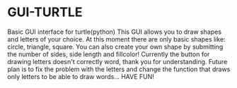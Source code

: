 # GUI-TURTLE
Basic GUI interface for turtle(python)
This GUI allows you to draw shapes and letters of your choice.
At this moment there are only basic shapes like: circle, triangle, square.
You can also create your own shape by submitting the number of sides, side length and fillcolor!
Currently the button for drawing letters doesn't correctly word, thank you for understanding.
Future plan is to fix the problem with the letters and change the function that draws only letters to be able to draw words...
HAVE FUN!
